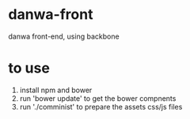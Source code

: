 danwa-front
===========

danwa front-end, using backbone

to use
======

1. install npm and bower
2. run 'bower update' to get the bower compnents
3. run './comminist' to prepare the assets css/js files
